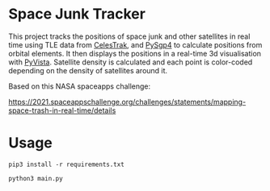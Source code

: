# Space Junk Tracker

This project tracks the positions of space junk and other satellites in real time using TLE data from [CelesTrak](https://celestrak.com), and [PySgp4](https://pypi.org/project/sgp4/) to calculate positions from orbital elements. It then displays the positions in a real-time 3d visualisation with [PyVista]("https://docs.pyvista.org"). Satellite density is calculated and each point is color-coded depending on the density of satellites around it.

Based on this NASA spaceapps challenge:

https://2021.spaceappschallenge.org/challenges/statements/mapping-space-trash-in-real-time/details

# Usage

`pip3 install -r requirements.txt`

`python3 main.py`